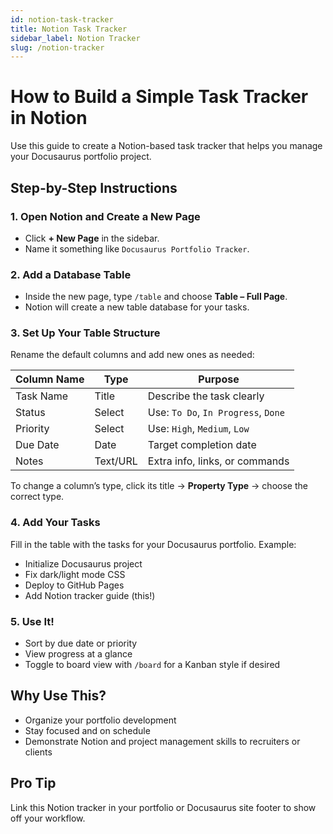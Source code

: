 ```yaml
---
id: notion-task-tracker
title: Notion Task Tracker
sidebar_label: Notion Tracker
slug: /notion-tracker
---
```


# How to Build a Simple Task Tracker in Notion

Use this guide to create a Notion-based task tracker that helps you manage your Docusaurus portfolio project.


## Step-by-Step Instructions

### 1. Open Notion and Create a New Page

- Click **+ New Page** in the sidebar.
- Name it something like `Docusaurus Portfolio Tracker`.


### 2. Add a Database Table
- Inside the new page, type `/table` and choose **Table – Full Page**.
- Notion will create a new table database for your tasks.



### 3. Set Up Your Table Structure
Rename the default columns and add new ones as needed:

| Column Name     | Type           | Purpose                                      |
|-----------------|----------------|----------------------------------------------|
|  Task Name     | Title           | Describe the task clearly                   |
|  Status        | Select          | Use: `To Do`, `In Progress`, `Done`         |
|  Priority      | Select          | Use: `High`, `Medium`, `Low`                |
|  Due Date      | Date            | Target completion date                      |
|  Notes         | Text/URL        | Extra info, links, or commands              |

To change a column’s type, click its title → **Property Type** → choose the correct type.



### 4. Add Your Tasks
Fill in the table with the tasks for your Docusaurus portfolio. Example:

- Initialize Docusaurus project
- Fix dark/light mode CSS
- Deploy to GitHub Pages
- Add Notion tracker guide (this!)


### 5. Use It!
- Sort by due date or priority
- View progress at a glance
- Toggle to board view with `/board` for a Kanban style if desired


##  Why Use This?
- Organize your portfolio development
- Stay focused and on schedule
- Demonstrate Notion and project management skills to recruiters or clients


##  Pro Tip
Link this Notion tracker in your portfolio or Docusaurus site footer to show off your workflow.
